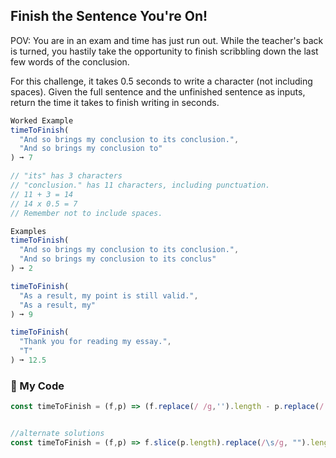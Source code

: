 ## Finish the Sentence You're On!

POV: You are in an exam and time has just run out. While the teacher's back is turned, you hastily take the opportunity to finish scribbling down the last few words of the conclusion.

For this challenge, it takes 0.5 seconds to write a character (not including spaces). Given the full sentence and the unfinished sentence as inputs, return the time it takes to finish writing in seconds.
```js
Worked Example
timeToFinish(
  "And so brings my conclusion to its conclusion.",
  "And so brings my conclusion to"
) ➞ 7

// "its" has 3 characters
// "conclusion." has 11 characters, including punctuation.
// 11 + 3 = 14
// 14 x 0.5 = 7
// Remember not to include spaces.

Examples
timeToFinish(
  "And so brings my conclusion to its conclusion.",
  "And so brings my conclusion to its conclus"
) ➞ 2

timeToFinish(
  "As a result, my point is still valid.",
  "As a result, my"
) ➞ 9

timeToFinish(
  "Thank you for reading my essay.",
  "T"
) ➞ 12.5
```
### :palm_tree: My Code
```js
const timeToFinish = (f,p) => (f.replace(/ /g,'').length - p.replace(/ /g,'').length) * 0.5;


//alternate solutions
const timeToFinish = (f,p) => f.slice(p.length).replace(/\s/g, "").length * 0.5;
```
